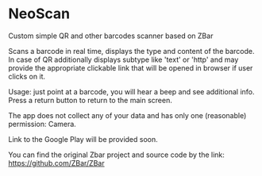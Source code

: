 # NeoScan
Custom simple QR and other barcodes scanner based on ZBar

Scans a barcode in real time, displays the type and content of the barcode. In case of QR additionally displays subtype like 'text' or 'http' and may provide the appropriate clickable link that will be opened in browser if user clicks on it.

Usage: just point at a barcode, you will hear a beep and see additional info. Press a return button to return to the main screen.

The app does not collect any of your data and has only one (reasonable) permission: Camera.

Link to the Google Play will be provided soon.

You can find the original Zbar project and source code by the link: https://github.com/ZBar/ZBar
